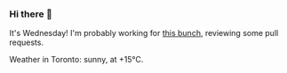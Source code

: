 ### Hi there :wave:

It's Wednesday! I'm probably working for [this bunch](https://github.com/kohofinancial), reviewing some pull requests.

Weather in Toronto: sunny, at +15°C.
